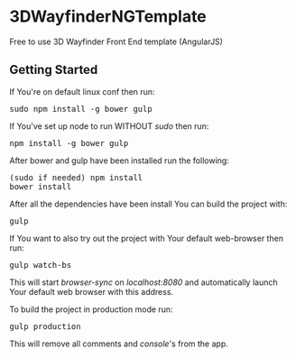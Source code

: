 # 3DWayfinderNGTemplate
Free to use 3D Wayfinder Front End template (AngularJS)

## Getting Started

If You're on default linux conf then run:
<pre>
sudo npm install -g bower gulp
</pre>
 
If You've set up node to run WITHOUT <i>sudo</i> then run:
<pre>
npm install -g bower gulp
</pre>

After bower and gulp have been installed run the following:
<pre>
(sudo if needed) npm install
bower install
</pre>

After all the dependencies have been install You can build the project with:
<pre>
gulp
</pre>

If You want to also try out the project with Your default web-browser then run:
<pre>
gulp watch-bs
</pre>
This will start <i>browser-sync</i> on <i>localhost:8080</i> and automatically launch Your default web browser with this address.
<p>
To build the project in production mode run:
<pre>
gulp production
</pre>

This will remove all comments and <i>console</i>'s from the app.